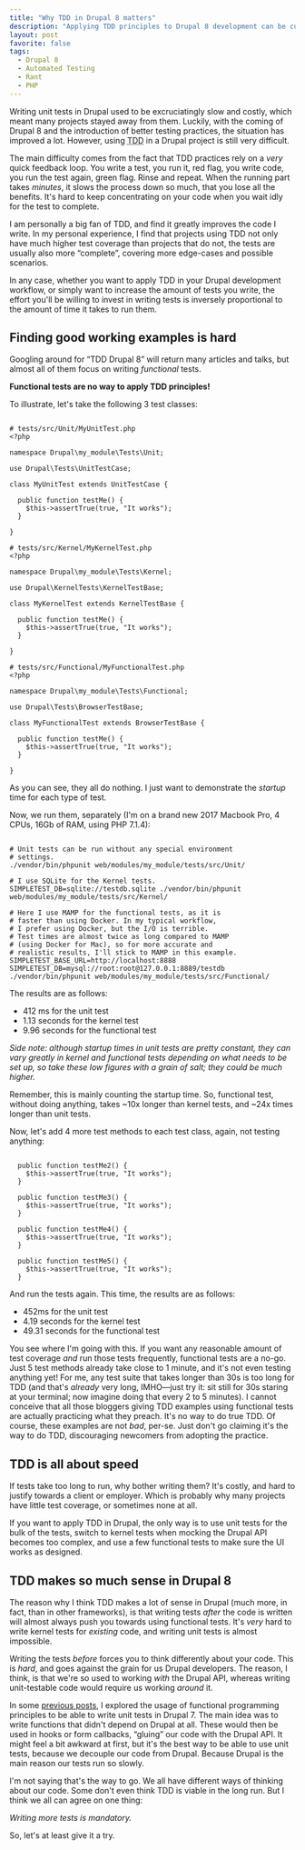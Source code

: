 ```yaml
---
title: "Why TDD in Drupal 8 matters"
description: "Applying TDD principles to Drupal 8 development can be cumbersome, not just because of the time it takes to run tests, but also because of the required infrastructure. And yet, I believe it is crucial for us as a community to shift towards adopting true TDD principles."
layout: post
favorite: false
tags:
  - Drupal 8
  - Automated Testing
  - Rant
  - PHP
---
```


Writing unit tests in Drupal used to be excruciatingly slow and costly, which meant many projects stayed away from them. Luckily, with the coming of Drupal 8 and the introduction of better testing practices, the situation has improved a lot. However, using <abbr title="Test Driven Development">TDD</abbr> in a Drupal project is still very difficult.

The main difficulty comes from the fact that TDD practices rely on a _very_ quick feedback loop. You write a test, you run it, red flag, you write code, you run the test again, green flag. Rinse and repeat. When the running part takes _minutes_, it slows the process down so much, that you lose all the benefits. It's hard to keep concentrating on your code when you wait idly for the test to complete.
 
I am personally a big fan of TDD, and find it greatly improves the code I write. In my personal experience, I find that projects using TDD not only have much higher test coverage than projects that do not, the tests are usually also more &ldquo;complete&rdquo;, covering more edge-cases and possible scenarios.

In any case, whether you want to apply TDD in your Drupal development workflow, or simply want to increase the amount of tests you write, the effort you'll be willing to invest in writing tests is inversely proportional to the amount of time it takes to run them.

## Finding good working examples is hard

Googling around for &ldquo;TDD Drupal 8&rdquo; will return many articles and talks, but almost all of them focus on writing _functional_ tests.

**Functional tests are no way to apply TDD principles!**

To illustrate, let's take the following 3 test classes:

<pre><code class="language-php">
# tests/src/Unit/MyUnitTest.php
&lt;?php

namespace Drupal\my_module\Tests\Unit;

use Drupal\Tests\UnitTestCase;

class MyUnitTest extends UnitTestCase {
  
  public function testMe() {
    $this->assertTrue(true, "It works");
  }

}

# tests/src/Kernel/MyKernelTest.php
&lt;?php

namespace Drupal\my_module\Tests\Kernel;

use Drupal\KernelTests\KernelTestBase;

class MyKernelTest extends KernelTestBase {
  
  public function testMe() {
    $this->assertTrue(true, "It works");
  }

}

# tests/src/Functional/MyFunctionalTest.php
&lt;?php

namespace Drupal\my_module\Tests\Functional;

use Drupal\Tests\BrowserTestBase;

class MyFunctionalTest extends BrowserTestBase {
  
  public function testMe() {
    $this->assertTrue(true, "It works");
  }

}
</code></pre>

As you can see, they all do nothing. I just want to demonstrate the _startup_ time for each type of test.

Now, we run them, separately (I'm on a brand new 2017 Macbook Pro, 4 CPUs, 16Gb of RAM, using PHP 7.1.4):

<pre><code class="language-bash">
# Unit tests can be run without any special environment 
# settings.
./vendor/bin/phpunit web/modules/my_module/tests/src/Unit/

# I use SQLite for the Kernel tests.
SIMPLETEST_DB=sqlite://testdb.sqlite ./vendor/bin/phpunit web/modules/my_module/tests/src/Kernel/

# Here I use MAMP for the functional tests, as it is 
# faster than using Docker. In my typical workflow, 
# I prefer using Docker, but the I/O is terrible. 
# Test times are almost twice as long compared to MAMP
# (using Docker for Mac), so for more accurate and 
# realistic results, I'll stick to MAMP in this example.
SIMPLETEST_BASE_URL=http://localhost:8888 SIMPLETEST_DB=mysql://root:root@127.0.0.1:8889/testdb ./vendor/bin/phpunit web/modules/my_module/tests/src/Functional/
</code></pre>

The results are as follows:

* 412 ms for the unit test
* 1.13 seconds for the kernel test
* 9.96 seconds for the functional test

_Side note: although startup times in unit tests are pretty constant, they can vary greatly in kernel and functional tests depending on what needs to be set up, so take these low figures with a grain of salt; they could be much higher._

Remember, this is mainly counting the startup time. So, functional test, without doing anything, takes ~10x longer than kernel tests, and ~24x times longer than unit tests.

Now, let's add 4 more test methods to each test class, again, not testing anything:

<pre><code class="language-php">
  public function testMe2() {
    $this->assertTrue(true, "It works");
  }
  
  public function testMe3() {
    $this->assertTrue(true, "It works");
  }
  
  public function testMe4() {
    $this->assertTrue(true, "It works");
  }
  
  public function testMe5() {
    $this->assertTrue(true, "It works");
  }
</code></pre>

And run the tests again. This time, the results are as follows:

* 452ms for the unit test
* 4.19 seconds for the kernel test
* 49.31 seconds for the functional test

You see where I'm going with this. If you want any reasonable amount of test coverage _and_ run those tests frequently, functional tests are a no-go. Just 5 test methods already take close to 1 minute, and it's not even testing anything yet! For me, any test suite that takes longer than 30s is too long for TDD (and that's _already_ very long, IMHO&mdash;just try it: sit still for 30s staring at your terminal; now imagine doing that every 2 to 5 minutes). I cannot conceive that all those bloggers giving TDD examples using functional tests are actually practicing what they preach. It's no way to do true TDD. Of course, these examples are not _bad_, per-se. Just don't go claiming it's the way to do TDD, discouraging newcomers from adopting the practice.

## TDD is all about speed

If tests take too long to run, why bother writing them? It's costly, and hard to justify towards a client or employer. Which is probably why many projects have little test coverage, or sometimes none at all.

If you want to apply TDD in Drupal, the only way is to use unit tests for the bulk of the tests, switch to kernel tests when mocking the Drupal API becomes too complex, and use a few functional tests to make sure the UI works as designed.

## TDD makes so much sense in Drupal 8

The reason why I think TDD makes a lot of sense in Drupal (much more, in fact, than in other frameworks), is that writing tests _after_ the code is written will almost always push you towards using functional tests. It's _very_ hard to write kernel tests for _existing_ code, and writing unit tests is almost impossible.

Writing the tests _before_ forces you to think differently about your code. This is _hard_, and goes against the grain for us Drupal developers. The reason, I think, is that we're so used to working _with_ the Drupal API, whereas writing unit-testable code would require us working _around_ it.

In some [previous posts](/lore/2014/07/22/write-testable-code-in-drupal-part-1/), I explored the usage of functional programming principles to be able to write unit tests in Drupal 7. The main idea was to write functions that didn't depend on Drupal at all. These would then be used in hooks or form callbacks, &ldquo;gluing&rdquo; our code with the Drupal API. It might feel a bit awkward at first, but it's the best way to be able to use unit tests, because we decouple our code from Drupal. Because Drupal is the main reason our tests run so slowly.

I'm not saying that's the way to go. We all have different ways of thinking about our code. Some don't even think TDD is viable in the long run. But I think we all can agree on one thing:

_Writing more tests is mandatory._

So, let's at least give it a try.

